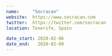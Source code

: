 ```yaml
---
name:     "Socracan"
website:  https://www.socracan.com
twitter:  https://twitter.com/socracan
location: Tenerife, Spain

date_start: 2020-02-06
date_end:   2020-02-09
---
```

